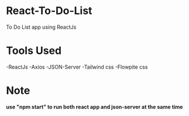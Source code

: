 # React-To-Do-List
To Do List app using ReactJs
# Tools Used
-ReactJs
-Axios
-JSON-Server
-Tailwind css
-Flowpite css
# Note
**use "npm start" to run both react app and json-server at the same time**